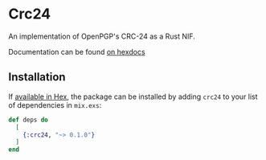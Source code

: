 # Crc24

An implementation of OpenPGP's CRC-24 as a Rust NIF.

Documentation can be found [on hexdocs](https://hexdocs.pm/crc24)

## Installation

If [available in Hex](https://hex.pm/docs/publish), the package can be installed
by adding `crc24` to your list of dependencies in `mix.exs`:

```elixir
def deps do
  [
    {:crc24, "~> 0.1.0"}
  ]
end
```
